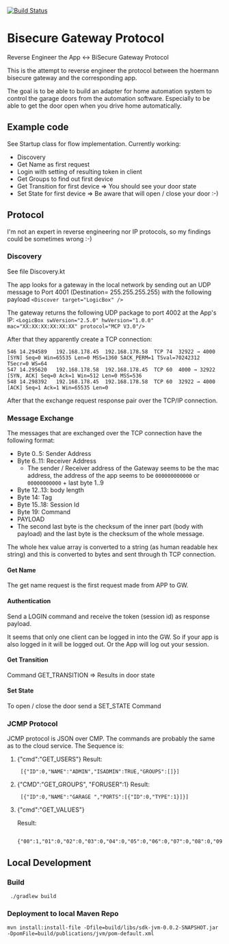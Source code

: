 [![Build Status](https://travis-ci.org/bisdk/sdk.svg?branch=master)](https://travis-ci.org/bisdk/sdk)

# Bisecure Gateway Protocol
Reverse Engineer the App &lt;-> BiSecure Gateway Protocol

This is the attempt to reverse engineer the protocol between the hoermann bisecure gateway and the corresponding app.

The goal is to be able to build an adapter for home automation system to control the garage doors from the automation software. Especially to be able to get the door open when you drive home automatically.

## Example code
See Startup class for flow implementation. 
Currently working:
- Discovery
- Get Name as first request
- Login with setting of resulting token in client
- Get Groups to find out first device
- Get Transition for first device => You should see your door state
- Set State for first device => Be aware that will open / close your door :-)

## Protocol
I'm not an expert in reverse engineering nor IP protocols, so my findings could be sometimes wrong :-)

### Discovery
See file Discovery.kt

The app looks for a gateway in the local network by sending out an UDP message to Port 4001 (Destination= 255.255.255.255) with the following payload `<Discover target="LogicBox" />`

The gateway returns the following UDP package to port 4002 at the App's IP:
`<LogicBox swVersion="2.5.0" hwVersion="1.0.0" mac="XX:XX:XX:XX:XX:XX" protocol="MCP V3.0"/>`

After that they apparently create a TCP connection:
```
546	14.294589	192.168.178.45	192.168.178.58	TCP	74	32922 → 4000 [SYN] Seq=0 Win=65535 Len=0 MSS=1360 SACK_PERM=1 TSval=70242312 TSecr=0 WS=64
547	14.295620	192.168.178.58	192.168.178.45	TCP	60	4000 → 32922 [SYN, ACK] Seq=0 Ack=1 Win=512 Len=0 MSS=536
548	14.298392	192.168.178.45	192.168.178.58	TCP	60	32922 → 4000 [ACK] Seq=1 Ack=1 Win=65535 Len=0
```
After that the exchange request response pair over the TCP/IP connection. 

### Message Exchange
The messages that are exchanged over the TCP connection have the following format:
* Byte 0..5: Sender Address 
* Byte 6..11: Receiver Address
    - The sender / Receiver address of the Gateway seems to be the mac address, the address of the app seems to be `000000000000` or `00000000000` + last byte 1..9
* Byte 12..13: body length
* Byte 14: Tag
* Byte 15..18: Session Id
* Byte 19: Command
* PAYLOAD
* The second last byte is the checksum of the inner part (body with payload) and the last byte is the checksum of the whole message. 

The whole hex value array is converted to a string (as human readable hex string) and this is converted to bytes and sent through th TCP connection.

#### Get Name
The get name request is the first request made from APP to GW.

#### Authentication
Send a LOGIN command and receive the token (session id) as response payload.

It seems that only one client can be logged in into the GW. So if your app is also logged in it will be logged out. Or the App will log out your session.

#### Get Transition
Command GET_TRANSITION => Results in door state

#### Set State
To open / close the door send a SET_STATE Command

### JCMP Protocol

JCMP protocol is JSON over CMP. The commands are probably the same as to the cloud service.
The Sequence is:

1. {"cmd":"GET_USERS"}
    Result:
    
        [{"ID":0,"NAME":"ADMIN","ISADMIN":TRUE,"GROUPS":[]}]
2. {"CMD":"GET_GROUPS", "FORUSER":1}
    Result:
    
        [{"ID":0,"NAME":"GARAGE ","PORTS":[{"ID":0,"TYPE":1}]}]
3. {"cmd":"GET_VALUES"}
    
    Result: 
    
        {"00":1,"01":0,"02":0,"03":0,"04":0,"05":0,"06":0,"07":0,"08":0,"09":0,"10":0,"11":0,"12":0,"13":0,"14":0,"15":0,"16":0,"17":0,"18":0,"19":0,"20":0,"21":0,"22":0,"23":0,"24":0,"25":0,"26":0,"27":0,"28":0,"29":0,"30":0,"31":0,"32":0,"33":0,"34":0,"35":0,"36":0,"37":0,"38":0,"39":0,"40":0,"41":0,"42":0,"43":0,"44":0,"45":0,"46":0,"47":0,"48":0,"49":0,"50":0,"51":0,"52":0,"53":0,"54":0,"55":0,"56":0,"57":0,"58":0,"59":0,"60":0,"61":0,"62":0,"63":0}

## Local Development

### Build

     ./gradlew build
     
### Deployment to local Maven Repo

    mvn install:install-file -Dfile=build/libs/sdk-jvm-0.0.2-SNAPSHOT.jar -DpomFile=build/publications/jvm/pom-default.xml

